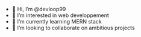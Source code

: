 - 👋 Hi, I’m @devloop99
- 👀 I’m interested in web developpement
- 🌱 I’m currently learning MERN stack
- 💞️ I’m looking to collaborate on ambitious projects

<!---
devloop99/devloop99 is a ✨ special ✨ repository because its `README.md` (this file) appears on your GitHub profile.
You can click the Preview link to take a look at your changes.
--->
